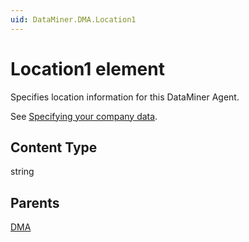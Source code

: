 ```yaml
---
uid: DataMiner.DMA.Location1
---
```


# Location1 element

Specifies location information for this DataMiner Agent.

See [Specifying your company data](xref:Specifying_your_company_data).

## Content Type

string

## Parents

[DMA](xref:DataMiner.DMA)
